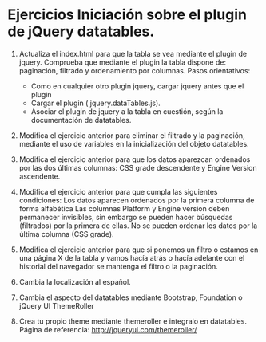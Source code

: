 # Ejercicios Iniciación sobre el plugin de jQuery datatables.


1. Actualiza el index.html para que la tabla se vea mediante el plugin de jquery. Comprueba que mediante el plugin la tabla dispone de: paginación, filtrado y ordenamiento por columnas. 
Pasos orientativos:
    - Como en cualquier otro plugin jquery, cargar jquery antes que el plugin
    - Cargar el plugin ( jquery.dataTables.js).
    - Asociar el plugin de jquery a la tabla en cuestión, según la documentación de datatables.

2. Modifica el ejercicio anterior para eliminar el filtrado y la paginación, mediante el uso de variables en la inicialización del objeto datatables.

3. Modifica el ejercicio anterior para que los datos aparezcan ordenados por las dos últimas columnas: CSS grade descendente y Engine Version ascendente.

4. Modifica el ejercicio anterior para que cumpla las siguientes condiciones:
Los datos aparecen ordenados por la primera columna de forma alfabética
Las columnas Platform y Engine version deben permanecer invisibles, sin embargo se pueden hacer búsquedas (filtrados) por la primera de ellas. 
No se pueden ordenar los datos por la última columna (CSS grade).

5. Modifica el ejercicio anterior para que si ponemos un filtro o estamos en una página X de la tabla y vamos hacía atrás o hacía adelante con el historial del navegador se mantenga el filtro o la paginación. 

6. Cambia la localización al español.

7. Cambia el aspecto del datatables mediante Bootstrap, Foundation o jQuery UI ThemeRoller

8. Crea tu propio theme mediante themeroller e integralo en datatables. Página de referencia: http://jqueryui.com/themeroller/
